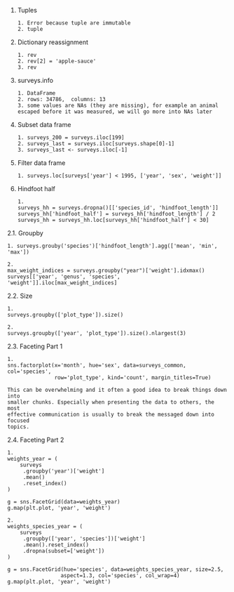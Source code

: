 1. Tuples

    ```
    1. Error because tuple are immutable
    2. tuple
    ```

2. Dictionary reassignment

    ```
    1. rev
    2. rev[2] = 'apple-sauce'
    3. rev
    ```

3. surveys.info

    ```
    1. DataFrame
    2. rows: 34786,  columns: 13
    3. some values are NAs (they are missing), for example an animal escaped before it was measured, we will go more into NAs later
    ```

4. Subset data frame

    ```
    1. surveys_200 = surveys.iloc[199]
    2. surveys_last = surveys.iloc[surveys.shape[0]-1]
    3. surveys_last <- surveys.iloc[-1]
    ```

5. Filter data frame

    ```
    1. surveys.loc[surveys['year'] < 1995, ['year', 'sex', 'weight']]
    ```

6. Hindfoot half

    ```
    1.
    surveys_hh = surveys.dropna()[['species_id', 'hindfoot_length']]
    surveys_hh['hindfoot_half'] = surveys_hh['hindfoot_length'] / 2 
    surveys_hh = surveys_hh.loc[surveys_hh['hindfoot_half'] < 30]
    ```

2.1. Groupby

```
1. surveys.grouby('species')['hindfoot_length'].agg(['mean', 'min', 'max'])
```


```
2.
max_weight_indices = surveys.groupby("year")['weight'].idxmax()
surveys[['year', 'genus', 'species', 'weight']].iloc[max_weight_indices]
```

2.2. Size

```
1.
surveys.groupby(['plot_type']).size()
```

```
2.
surveys.groupby(['year', 'plot_type']).size().nlargest(3)
```

2.3. Faceting Part 1
```
1.
sns.factorplot(x='month', hue='sex', data=surveys_common, col='species',
               row='plot_type', kind='count', margin_titles=True) 

This can be overwhelming and it often a good idea to break things down into
smaller chunks. Especially when presenting the data to others, the most
effective communication is usually to break the messaged down into focused
topics.

```

2.4. Faceting Part 2


```
1.
weights_year = (
    surveys
     .groupby('year')['weight']
     .mean()
     .reset_index()
)

g = sns.FacetGrid(data=weights_year)
g.map(plt.plot, 'year', 'weight') 
```

```
2.
weights_species_year = (
    surveys
     .groupby(['year', 'species'])['weight']
     .mean().reset_index()
     .dropna(subset=['weight'])
)

g = sns.FacetGrid(hue='species', data=weights_species_year, size=2.5,
                 aspect=1.3, col='species', col_wrap=4)
g.map(plt.plot, 'year', 'weight')
```
